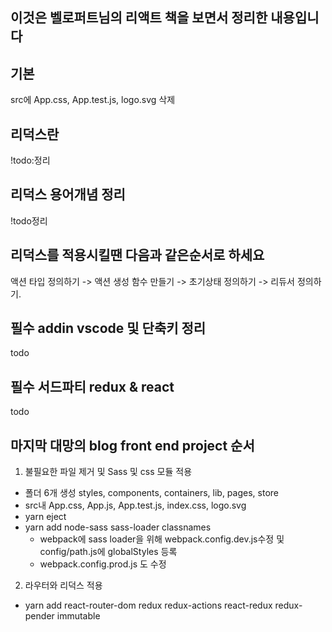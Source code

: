 ## 이것은 벨로퍼트님의 리액트 책을 보면서 정리한 내용입니다

기본
----------
src에 App.css, App.test.js, logo.svg 삭제

리덕스란
-----
!todo:정리

리덕스 용어개념 정리
------
!todo정리

리덕스를 적용시킬땐 다음과 같은순서로 하세요
------
액션 타입 정의하기 -> 액션 생성 함수 만들기 -> 초기상태 정의하기 -> 리듀서 정의하기.


필수 addin vscode 및 단축키 정리
------
todo

필수 서드파티 redux & react
------
todo


마지막 대망의  blog front end project 순서
----------------------------
1. 불필요한 파일 제거 및 Sass 및 css 모듈 적용
 - 폴더 6개 생성 styles, components, containers, lib, pages, store
 - src내 App.css, App.js, App.test.js, index.css, logo.svg
 - yarn eject
 - yarn add node-sass sass-loader classnames
    - webpack에 sass loader을 위해 webpack.config.dev.js수정 및 config/path.js에 globalStyles 등록
    - webpack.config.prod.js 도 수정

2. 라우터와 리덕스 적용
 - yarn add react-router-dom redux redux-actions react-redux redux-pender immutable


